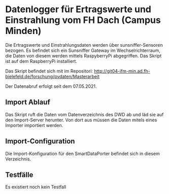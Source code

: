 # Datenlogger für Ertragswerte und Einstrahlung vom FH Dach (Campus Minden)
Die Ertragswerte und Einstrahlungsdaten werden über sunsniffer-Sensoren bezogen.
Es befindet sich ein Sunsniffer Gateway im Wechselrichterraum, die Daten von diesem 
werden mittels RaspyberryPi abgegriffen.
Das Skript ist auf dem RaspberryPi installiert.

Das Skript befindet sich mit im Repositori:
http://git04-ifm-min.ad.fh-bielefeld.de/forschung/pvdaten/Masterarbeit

Der Datenabruf erfolgt seit dem 07.05.2021.

## Import Ablauf
Das Skript ruft die Daten vom Datenverzeichnis des DWD ab und läd sie auf den Import-Server herunter.
Von dort aus müssen die Daten mitels eines Importer importiert werden.

## Import-Configuration

Die Import-Konfiguration für den SmartDataPorter befindet sich in diesem Verzeichnis.

## Testfälle

Es existiert noch kein Testfall